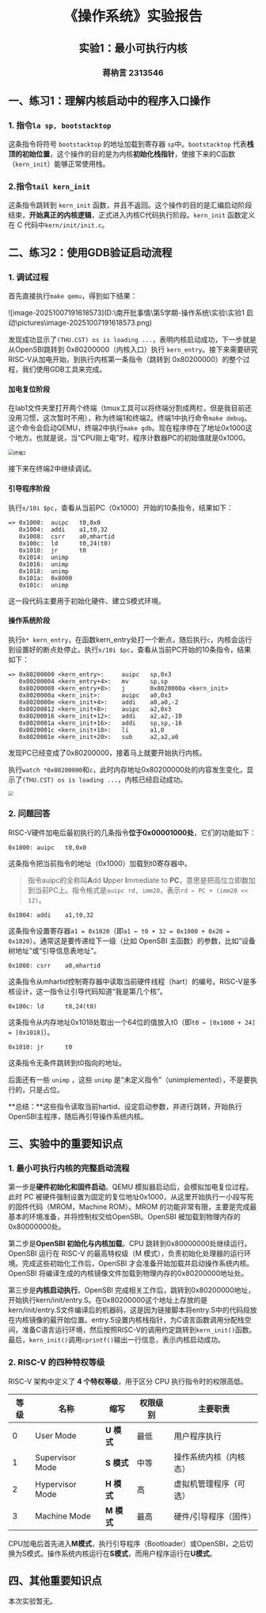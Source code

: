 # <center>《操作系统》实验报告</center>

## <center>实验1：最小可执行内核</center>

### <center>蒋枘言  2313546</center>

## 一、练习1：理解内核启动中的程序入口操作

### 1. 指令`la sp, bootstacktop`

这条指令将符号 `bootstacktop` 的地址加载到寄存器 `sp`中。`bootstacktop` 代表**栈顶的初始位置**，这个操作的目的是为内核**初始化栈指针**，使接下来的C函数（`kern_init`）能够正常使用栈。

### 2.指令`tail kern_init`

这条指令跳转到 `kern_init` 函数，并且不返回。这个操作的目的是汇编启动阶段结束，**开始真正的内核逻辑**，正式进入内核C代码执行阶段。`kern_init` 函数定义在 C 代码中`kern/init/init.c`。

## 二、练习2：使用GDB验证启动流程

### 1. 调试过程

首先直接执行`make qemu`，得到如下结果：

![image-20251007191618573](D:\南开批事情\第5学期-操作系统\实验\实验1 启动\pictures\image-20251007191618573.png)

发现成功显示了`(THU.CST) os is loading ...`，表明内核启动成功，下一步就是从OpenSBI跳转到 0x80200000（内核入口）执行 `kern_entry`。接下来需要研究RISC-V从加电开始，到执行内核第一条指令（跳转到 0x80200000）的整个过程，我们使用GDB工具来完成。

#### 加电复位阶段

在lab1文件夹里打开两个终端（tmux工具可以将终端分割成两栏，但是我目前还没用习惯，这次暂时不用），称为终端1和终端2。终端1中执行命令`make debug`。这个命令会启动QEMU，终端2中执行`make gdb`。现在程序停在了地址0x1000这个地方。也就是说，当“CPU刚上电”时，程序计数器PC的初始值就是0x1000。

<img src="D:\南开批事情\第5学期-操作系统\实验\实验1 启动\pictures\PixPin_2025-10-07_22-16-16.png" alt="终端2" style="zoom: 67%;" />

接下来在终端2中继续调试。

#### 引导程序阶段

执行`x/10i $pc`，查看从当前PC（0x1000）开始的10条指令，结果如下：

```
=> 0x1000:	auipc	t0,0x0
   0x1004:	addi	a1,t0,32
   0x1008:	csrr	a0,mhartid
   0x100c:	ld		t0,24(t0)
   0x1010:	jr		t0
   0x1014:	unimp
   0x1016:	unimp
   0x1018:	unimp
   0x101a:	0x8000
   0x101c:	unimp
```

这一段代码主要用于初始化硬件、建立S模式环境。

#### 操作系统阶段

执行`b* kern_entry`，在函数kern_entry处打一个断点，随后执行`c`，内核会运行到设置好的断点处停止。执行`x/10i $pc`，查看从当前PC开始的10条指令，结果如下：

```
=> 0x80200000 <kern_entry>:		auipc	sp,0x3
   0x80200004 <kern_entry+4>:	mv		sp,sp
   0x80200008 <kern_entry+8>:	j		0x8020000a <kern_init>
   0x8020000a <kern_init>:		auipc	a0,0x3
   0x8020000e <kern_init+4>:	addi	a0,a0,-2
   0x80200012 <kern_init+8>:	auipc	a2,0x3
   0x80200016 <kern_init+12>:	addi	a2,a2,-10
   0x8020001a <kern_init+16>:	addi	sp,sp,-16
   0x8020001c <kern_init+18>:	li		a1,0
   0x8020001e <kern_init+20>:	sub		a2,a2,a0
```

发现PC已经变成了0x80200000，接着马上就要开始执行内核。

执行`watch *0x80200000`和`c`，此时内存地址0x80200000处的内容发生变化，显示了`(THU.CST) os is loading ...`，内核已经启动成功。

<img src="D:\南开批事情\第5学期-操作系统\实验\实验1 启动\pictures\PixPin_2025-10-07_23-15-03.png" style="zoom: 60%;" />

### 2. 问题回答

RISC-V硬件加电后最初执行的几条指令**位于0x00001000处**，它们的功能如下：

```
0x1000:	auipc	t0,0x0
```

这条指令把当前指令的地址（0x1000）加载到t0寄存器中。

> 指令auipc的全称叫**A**dd **U**pper **I**mmediate to **PC**，意思是把高位立即数加到当前PC上。指令格式是`auipc rd, imm20`，表示`rd ← PC + (imm20 << 12)`。

```
0x1004:	addi	a1,t0,32
```

这条指令设置寄存器`a1 = 0x1020`（即`a1 ← t0 + 32 = 0x1000 + 0x20 = 0x1020`）。通常这是要传递给下一级（比如 OpenSBI 主函数）的参数，比如“设备树地址”或“引导信息表地址”。

```
0x1008:	csrr	a0,mhartid
```

这条指令从mhartid控制寄存器中读取当前硬件线程（hart）的编号。RISC-V是多核设计，这一指令让引导代码知道“我是第几个核”。

```
0x100c:	ld		t0,24(t0)
```

这条指令从内存地址0x1018处取出一个64位的值放入t0（即`t0 ← [0x1000 + 24] = [0x1018]`）。

```
0x1010:	jr		t0
```

这条指令无条件跳转到t0指向的地址。

后面还有一些 `unimp` ，这些 `unimp` 是“未定义指令”（unimplemented），不是要执行的，只是占位。

**总结：**这些指令读取当前hartid、设定启动参数，并进行跳转，开始执行OpenSBI主程序，随后再引导操作系统内核。

## 三、实验中的重要知识点

### 1. 最小可执行内核的完整启动流程

第一步是**硬件初始化和固件启动**。QEMU 模拟器启动后，会模拟加电复位过程。此时 PC 被硬件强制设置为固定的复位地址0x1000，从这里开始执行一小段写死的固件代码（MROM，Machine ROM）。MROM 的功能非常有限，主要是完成最基本的环境准备，并将控制权交给OpenSBI。OpenSBI 被加载到物理内存的0x80000000处。

第二步是**OpenSBI 初始化与内核加载**。CPU 跳转到0x80000000处继续运行。OpenSBI 运行在 RISC-V 的最高特权级（M 模式），负责初始化处理器的运行环境。完成这些初始化工作后，OpenSBI 才会准备开始加载并启动操作系统内核。OpenSBI 将编译生成的内核镜像文件加载到物理内存的0x80200000地址处。

第三步是**内核启动执行**。OpenSBI 完成相关工作后，跳转到0x80200000地址，开始执行kern/init/entry.S。在0x80200000这个地址上存放的是kern/init/entry.S文件编译后的机器码，这是因为链接脚本将entry.S中的代码段放在内核镜像的最开始位置。entry.S设置内核栈指针，为C语言函数调用分配栈空间，准备C语言运行环境，然后按照RISC-V的调用约定跳转到`kern_init()`函数。最后，`kern_init()`调用`cprintf()`输出一行信息，表示内核启动成功。

### 2. RISC-V 的四种特权等级

RISC-V 架构中定义了 **4 个特权等级**，用于区分 CPU 执行指令时的权限高低。

| 等级 | 名称            | 缩写       | 权限级别 | 主要职责               |
| ---- | --------------- | ---------- | -------- | ---------------------- |
| 0    | User Mode       | **U 模式** | 最低     | 用户程序执行           |
| 1    | Supervisor Mode | **S 模式** | 中等     | 操作系统内核（内核态） |
| 2    | Hypervisor Mode | **H 模式** | 高       | 虚拟机管理程序（可选） |
| 3    | Machine Mode    | **M 模式** | 最高     | 硬件/引导程序（固件）  |

CPU加电后首先进入**M模式**，执行引导程序（Bootloader）或OpenSBI，之后切换为S模式。操作系统内核运行在**S模式**，而用户程序运行在**U模式**。

## 四、其他重要知识点

本次实验暂无。






